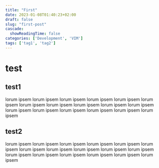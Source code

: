 ```yaml
---
title: "First"
date: 2023-01-08T01:40:23+02:00
draft: false
slug: "first-post"
cascade:
  showReadingTime: false
categories: ['Development', 'VIM']
tags: ['tag1', 'tag2']
---
```


# test
## test1
lorum ipsem lorum ipsem lorum ipsem lorum ipsem lorum ipsem
lorum ipsem lorum ipsem lorum ipsem lorum ipsem lorum ipsem lorum ipsem lorum ipsem lorum ipsem
lorum ipsem lorum ipsem lorum ipsem lorum ipsem

## test2
lorum ipsem lorum ipsem lorum ipsem lorum ipsem lorum ipsem
lorum ipsem lorum ipsem lorum ipsem lorum ipsem lorum ipsem lorum ipsem lorum ipsem lorum ipsem
lorum ipsem lorum ipsem lorum ipsem lorum ipsem
